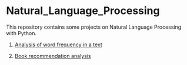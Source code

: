 # Natural_Language_Processing

This repository contains some projects on Natural Language Processing with Python. 

1. [Analysis of word frequency in a text](https://github.com/o-mrost/Natural_Language_Processing/tree/master/Word%20Frequency%20in%20a%20text)

2. [Book recommendation analysis](https://github.com/o-mrost/Natural_Language_Processing/tree/master/Book%20Recommendations%20from%20Charles%20Darwin)
